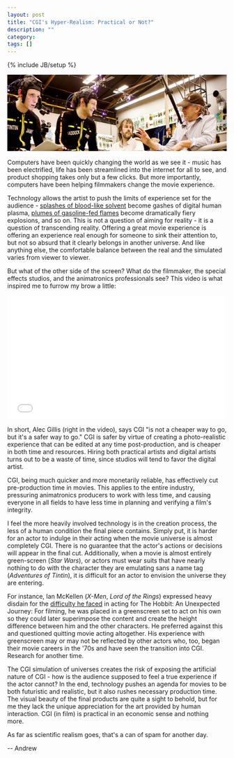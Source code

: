 ```yaml
---
layout: post
title: "CGI's Hyper-Realism: Practical or Not?"
description: ""
category: 
tags: []
---
```

{% include JB/setup %}

<img src="/img/adventures.jpg" width="550" height="175">

Computers have been quickly changing the world as we see it - music has been electrified, life has been streamlined into the internet for all to see, and product shopping takes only but a few clicks. But more importantly, computers have been helping filmmakers change the movie experience.

Technology allows the artist to push the limits of experience set for the audience - <a href = "https://www.youtube.com/watch?v=mLL8KlUElbg&list=UUbhiVDWG8wgg3v9cuH6DqEA">splashes of blood-like solvent</a> become gashes of digital human plasma, <a href="https://www.youtube.com/watch?v=6UJW-wqwF8w">plumes of gasoline-fed flames</a> become dramatically fiery explosions, and so on. This is not a question of aiming for reality - it is a question of transcending reality. Offering a great movie experience is offering an experience real enough for someone to sink their attention to, but not so absurd that it clearly belongs in another universe. And like anything else, the comfortable balance between the real and the simulated varies from viewer to viewer.

But what of the other side of the screen? What do the filmmaker, the special effects studios, and the animatronics professionals see? This video is what inspired me to furrow my brow a little:


<iframe src="//player.vimeo.com/video/97585925" width="500" height="281" frameborder="0" webkitallowfullscreen mozallowfullscreen allowfullscreen></iframe> <p>


In short, Alec Gillis (right in the video), says CGI "is not a cheaper way to go, but it's a safer way to go." CGI is safer by virtue of creating a photo-realistic experience that can be edited at any time post-production, and is cheaper in both time and resources. Hiring both practical artists and digital artists turns out to be a waste of time, since studios will tend to favor the digital artist.<br>

CGI, being much quicker and more monetarily reliable, has effectively cut pre-production time in movies. This applies to the entire industry, pressuring animatronics producers to work with less time, and causing everyone in all fields to have less time in planning and verifying a film's integrity.<br>

I feel the more heavily involved technology is in the creation process, the less of a human condition the final piece contains. Simply put, it is harder for an actor to indulge in their acting when the movie universe is almost completely CGI. There is no guarantee that the actor's actions or decisions will appear in the final cut. Additionally, when a movie is almost entirely green-screen (*Star Wars*), or actors must wear suits that have nearly nothing to do with the character they are emulating sans a name tag (*Adventures of Tintin*), it is difficult for an actor to envision the universe they are entering. <br>

For instance, Ian McKellen (*X-Men*, *Lord of the Rings*) expressed heavy disdain for the <a href="https://uk.movies.yahoo.com/hobbit-x-men-star-sir-ian-mckellen-reveals-122700055.html"> difficulty he faced</a> in acting for The Hobbit: An Unexpected Journey: For filming, he was placed in a greenscreen set to act on his own so they could later superimpose the content and create the height difference between him and the other characters. He preferred against this and questioned quitting movie acting altogether. His experience with greenscreen may or may not be reflected by other actors who, too, began their movie careers in the '70s and have seen the transition into CGI. Research for another time. <br>

The CGI simulation of universes creates the risk of exposing the artificial nature of CGI - how is the audience supposed to feel a true experience if the actor cannot? In the end, technology pushes an agenda for movies to be both futuristic and realistic, but it also rushes necessary production time. The visual beauty of the final products are quite a sight to behold, but for me they lack the unique appreciation for the art provided by human interaction. CGI (in film) is practical in an economic sense and nothing more.<br>

As far as scientific realism goes, that's a can of spam for another day.<br>

-- Andrew